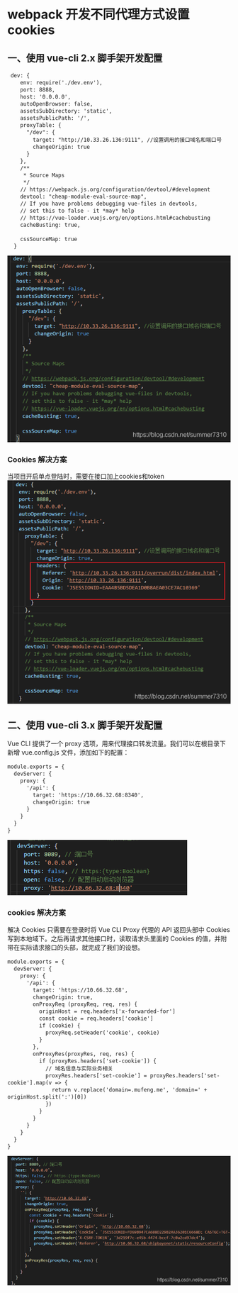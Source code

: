 # webpack 开发不同代理方式设置 cookies

## 一、使用 vue-cli 2.x 脚手架开发配置

```
 dev: {
   	env: require('./dev.env'),
    port: 8888,
    host: '0.0.0.0',
    autoOpenBrowser: false,
    assetsSubDirectory: 'static',
    assetsPublicPath: '/',
    proxyTable: {
      "/dev": {
        target: "http://10.33.26.136:9111", //设置调用的接口域名和端口号
        changeOrigin: true
      }
    },
    /**
     * Source Maps
     */
    // https://webpack.js.org/configuration/devtool/#development
    devtool: "cheap-module-eval-source-map",
    // If you have problems debugging vue-files in devtools,
    // set this to false - it *may* help
    // https://vue-loader.vuejs.org/en/options.html#cachebusting
    cacheBusting: true,

    cssSourceMap: true
  }

```
![dev](./1-1.png 'dev')
### Cookies 解决方案
当项目开启单点登陆时，需要在接口加上cookies和token
![cookie](./1-2.png 'cookie')

## 二、使用 vue-cli 3.x 脚手架开发配置

Vue CLI 提供了一个 proxy 选项，用来代理接口转发流量。我们可以在根目录下新增 vue.config.js 文件，添加如下的配置：

```
module.exports = {
  devServer: {
    proxy: {
      '/api': {
        target: 'https://10.66.32.68:8340',
        changeOrigin: true
      }
    }
  }
}

```
![cookie](./2-1.png 'cookie')
### cookies 解决方案

解决 Cookies 只需要在登录时将 Vue CLI Proxy 代理的 API 返回头部中 Cookies 写到本地域下。之后再请求其他接口时，读取请求头里面的 Cookies 的值，并附带在实际请求接口的头部，就完成了我们的设想。

```
module.exports = {
  devServer: {
    proxy: {
      '/api': {
        target: 'https://10.66.32.68',
        changeOrigin: true,
        onProxyReq (proxyReq, req, res) {
          originHost = req.headers['x-forwarded-for']
          const cookie = req.headers['cookie']
          if (cookie) {
            proxyReq.setHeader('cookie', cookie)
          }
        },
        onProxyRes(proxyRes, req, res) {
          if (proxyRes.headers['set-cookie']) {
            // 域名信息与实际业务相关
            proxyRes.headers['set-cookie'] = proxyRes.headers['set-cookie'].map(v => {
              return v.replace('domain=.mufeng.me', 'domain=' + originHost.split(':')[0])
            })
          }
        }
      }
    }
  }
}

```
![cookie](./2-2.png 'cookie')
